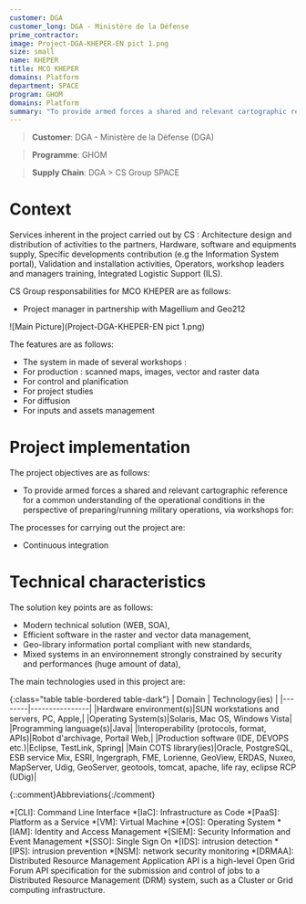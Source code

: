 ```yaml
---
customer: DGA
customer_long: DGA - Ministère de la Défense
prime_contractor: 
image: Project-DGA-KHEPER-EN pict 1.png
size: small
name: KHEPER
title: MCO KHEPER
domains: Platform
department: SPACE
program: GHOM
domains: Platform
summary: "To provide armed forces a shared and relevant cartographic reference for a common understanding of the operational conditions in the perspective of preparing/running military operations, via workshops for:"
---
```


> __Customer__\: DGA - Ministère de la Défense (DGA)

> __Programme__\: GHOM

> __Supply Chain__\: DGA >  CS Group SPACE


# Context

Services inherent in the project carried out by CS :
Architecture design and distribution of activities to the partners,
Hardware, software and equipments supply,
Specific developments contribution (e.g the Information System portal),
Validation and installation activities,
Operators, workshop leaders and managers training,
Integrated Logistic Support (ILS).

CS Group responsabilities for MCO KHEPER are as follows:
* Project manager in partnership with Magellium and Geo212

![Main Picture](Project-DGA-KHEPER-EN pict 1.png)

The features are as follows:
* The system in made of several workshops :
* For production : scanned maps, images, vector and raster data
* For control and planification
* For project studies
* For diffusion
* For inputs and assets management

# Project implementation

The project objectives are as follows:
* To provide armed forces a shared and relevant cartographic reference for a common understanding of the operational conditions in the perspective of preparing/running military operations, via workshops for:

The processes for carrying out the project are:
* Continuous integration

# Technical characteristics

The solution key points are as follows:
* Modern technical solution (WEB, SOA),
* Efficient software in the raster and vector data management,
* Geo-library information portal compliant with new standards,
* Mixed systems in an environnement strongly constrained by security and performances (huge amount of data),



The main technologies used in this project are:

{:class="table table-bordered table-dark"}
| Domain | Technology(ies) |
|--------|----------------|
|Hardware environment(s)|SUN workstations and servers, PC, Apple,|
|Operating System(s)|Solaris, Mac OS, Windows Vista|
|Programming language(s)|Java|
|Interoperability (protocols, format, APIs)|Robot d'archivage, Portail Web,|
|Production software (IDE, DEVOPS etc.)|Eclipse, TestLink, Spring|
|Main COTS library(ies)|Oracle, PostgreSQL, ESB service Mix, ESRI, Ingergraph, FME, Lorienne, GeoView, ERDAS, Nuxeo, MapServer, Udig, GeoServer, geotools, tomcat, apache, life ray, eclipse RCP (UDig)|



{::comment}Abbreviations{:/comment}

*[CLI]: Command Line Interface
*[IaC]: Infrastructure as Code
*[PaaS]: Platform as a Service
*[VM]: Virtual Machine
*[OS]: Operating System
*[IAM]: Identity and Access Management
*[SIEM]: Security Information and Event Management
*[SSO]: Single Sign On
*[IDS]: intrusion detection
*[IPS]: intrusion prevention
*[NSM]: network security monitoring
*[DRMAA]: Distributed Resource Management Application API is a high-level Open Grid Forum API specification for the submission and control of jobs to a Distributed Resource Management (DRM) system, such as a Cluster or Grid computing infrastructure.
